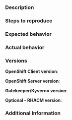### Description
<!-- Describe the issue shortly -->

### Steps to reproduce
<!-- Describe the steps in order to reproduce the issue -->

### Expected behavior
<!-- what should happen -->

### Actual behavior
<!-- what happens instead -->

### Versions
**OpenShift Client version**:

**OpenShift Server version**:

**Gatekeeper/Kyverno version**:

**Optional - RHACM version**:

### Additional Information

